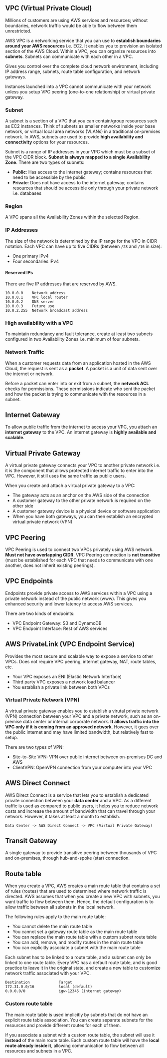 ## VPC (Virtual Private Cloud)

Millions of customers are using AWS services and resources; without boundaries, network traffic would be able to flow between them unrestricted.

AWS VPC is a networking service that you can use to **establish boundaries around your AWS resources** i.e. EC2. It enables you to provision an isolated section of the AWS Cloud. Within a VPC, you can organize resources into **subnets**. Subnets can communicate with each other in a VPC.

Gives you control over the complete cloud network environment, including IP address range, subnets, route table configuration, and network gateways.

Instances launched into a VPC cannot communicate with your network unless you setup VPC peering (one-to-one relationship) or virtual private gateway.

### Subnet

A subnet is a section of a VPC that you can contain/group resources such as EC2 instances. Think of subnets as smaller networks inside your base network, or virtual local area networks (VLANs) in a traditional on-premises network. In AWS, subnets are used to provide **high availability and connectivity** options for your resources.

Subnet is a range of IP addresses in your VPC which must be a subset of the VPC CIDR block. **Subnet is always mapped to a single Availability Zone**. There are two types of subnets:

- **Public**: Has access to the internet gateway; contains resources that need to be accessible by the public
- **Private**: Does not have access to the internet gateway; contains resources that should be accessible only through your private network i.e. databases

### Region

A VPC spans all the Availability Zones within the selected Region.

### IP Addresses

The size of the network is determined by the IP range for the VPC in CIDR notation. Each VPC can have up to five CIDRs (between `/28` and `/16` in size):

- One primary IPv4
- Four secondaries IPv4

#### Reserved IPs

There are five IP addresses that are reserved by AWS.

```
10.0.0.0    Network address
10.0.0.1    VPC local router
10.0.0.2    DNS server
10.0.0.3    Future use
10.0.2.255  Network broadcast address
```

### High availability with a VPC

To maintain redundancy and fault tolerance, create at least two subnets configured in two Availability Zones i.e. minimum of four subnets.

### Network Traffic

When a customer requests data from an application hosted in the AWS Cloud, the request is sent as a **packet**. A packet is a unit of data sent over the internet or network.

Before a packet can enter into or exit from a subnet, the **network ACL** checks for permissions. These permissions indicate who sent the packet and how the packet is trying to communicate with the resources in a subnet.

## Internet Gateway

To allow public traffic from the internet to access your VPC, you attach an **internet gateway** to the VPC. An internet gateway is **highly available and scalable**.

## Virtual Private Gateway

A virtual private gateway connects your VPC to another private network i.e. it is the component that allows protected internet traffic to enter into the VPC. However, it still uses the same traffic as public users.

When you create and attach a virtual private gateway to a VPC:

- The gateway acts as an anchor on the AWS side of the connection
- A customer gateway to the other private network is required on the other side
- A customer gateway device is a physical device or software application
- When you have both gateways, you can then establish an encrypted virtual private network (VPN)

## VPC Peering

VPC Peering is used to connect two VPCs privately using AWS network. **Must not have overlapping CIDR**. VPC Peering connection is **not transitive** (must be established for each VPC that needs to communicate with one another, does not inherit existing peerings).

## VPC Endpoints

Endpoints provide private access to AWS services within a VPC using a private network instead of the public network (www). This gives you enhanced security and lower latency to access AWS services.

There are two kinds of endpoints:

- VPC Endpoint Gateway: S3 and DynamoDB
- VPC Endpoint Interface: Rest of AWS services

## AWS PrivateLink (VPC Endpoint Service)

Provides the most secure and scalable way to expose a service to other VPCs. Does not require VPC peering, internet gateway, NAT, route tables, etc.

- Your VPC exposes an ENI (Elastic Network Interface)
- Third party VPC exposes a network load balancer
- You establish a private link between both VPCs

### Virtual Private Network (VPN)

A virtual private gateway enables you to establish a virutal private network (VPN) connection between your VPC and a private network, such as an on-premise data center or internal corporate network. **It allows traffic into the VPC only if it is coming from an approved network**. However, it goes over the public internet and may have limited bandwidth, but relatively fast to setup.

There are two types of VPN:

- Site-to-Site VPN: VPN over public internet between on-premises DC and AWS
- ClientVPN: OpenVPN connection from your computer into your VPC

## AWS Direct Connect

AWS Direct Connect is a service that lets you to establish a dedicated private connection between your **data center** and a VPC. As a different traffic is used as compared to public users, it helps you to reduce network costs and increase the amount of bandwidth that can travel through your network. However, it takes at least a month to establish.

```
Data Center -> AWS Direct Connect -> VPC (Virtual Private Gateway)
```

## Transit Gateway

A single gateway to provide transitive peering between thousands of VPC and on-premises, through hub-and-spoke (star) connection.

## Route table

When you create a VPC, AWS creates a main route table that contains a set of rules (routes) that are used to determined where network traffic is directed. AWS assumes that when you create a new VPC with subnets, you want traffic to flow between them. Hence, the default configuration is to allow traffic between all subnets in the local network.

The following rules apply to the main route table:

- You cannot delete the main route table
- You cannot set a gateway route table as the main route table
- You can replace the main route table with a custom subnet route table
- You can add, remove, and modify routes in the main route table
- You can explicitly associate a subnet with the main route table

Each subnet has to be linked to a route table, and a subnet can only be linked to one route table. Every VPC has a default route table, and is good practice to leave it in the original state, and create a new table to customize network traffic associated with your VPC.

```
Destination             Target
172.31.0.0/16           local (default)
0.0.0.0/0               igw-12345 (internet gateway)
```

### Custom route table

The main route table is used implicitly by subnets that do not have an explicit route table association. You can create separate subnets for the resources and provide different routes for each of them.

If you associate a subnet with a custom route table, the subnet will use it **instead** of the main route table. Each custom route table will have the **local route already inside it**, allowing communication to flow between all resources and subnets in a VPC.

